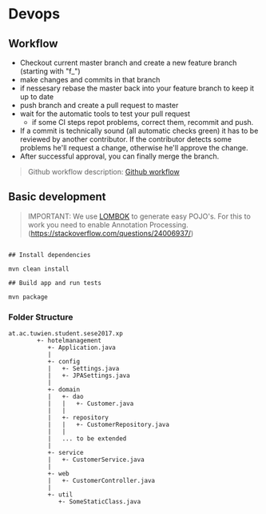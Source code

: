 # Devops

## Workflow

* Checkout current master branch and create a new feature branch 
  (starting with "f_")
* make changes and commits in that branch
* if nessesary rebase the master back into your feature branch to 
  keep it up to date
* push branch and create a pull request to master
* wait for the automatic tools to test your pull request
  * if some CI steps repot problems, correct them, recommit and push.
* If a commit is technically sound (all automatic checks green) it has to be
  reviewed by another contributor. If the contributor detects some problems
  he'll request a change, otherwise he'll approve the change.
* After successful approval, you can finally merge the branch.

> Github workflow description: [Github workflow](https://guides.github.com/introduction/flow/)

## Basic development 

> IMPORTANT: We use [LOMBOK](https://projectlombok.org/) to generate easy POJO's.
For this to work you need to enable Annotation Processing.
(https://stackoverflow.com/questions/24006937/)

```shell

## Install dependencies

mvn clean install

## Build app and run tests

mvn package
```

### Folder Structure

```
at.ac.tuwien.student.sese2017.xp
        +- hotelmanagement
           +- Application.java
           |
           +- config
           |   +- Settings.java
           |   +- JPASettings.java
           |
           +- domain
           |   +- dao
           |   |   +- Customer.java
           |   |
           |   +- repository
           |   |   +- CustomerRepository.java
           |   |
           |   ... to be extended
           |
           +- service
           |   +- CustomerService.java
           |
           +- web
           |   +- CustomerController.java
           |
           +- util
              +- SomeStaticClass.java
```